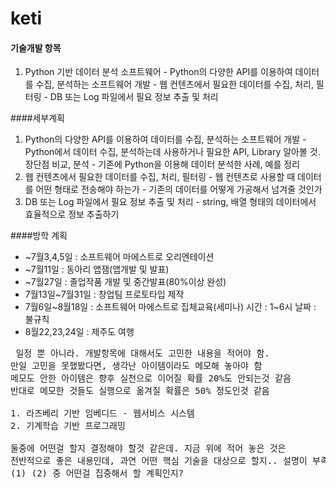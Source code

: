 # keti

#### 기술개발 항목
  1. Python 기반 데이터 분석 소프트웨어
    - Python의 다양한 API를 이용하여 데이터를 수집, 분석하는 소프트웨어 개발
    - 웹 컨텐츠에서 필요한 데이터를 수집, 처리, 필터링
    - DB 또는 Log 파일에서 필요 정보 추출 및 처리
 
####세부계획
  1. Python의 다양한 API를 이용하여 데이터를 수집, 분석하는 소프트웨어 개발
    - Python에서 데이터 수집, 분석하는데 사용하거나 필요한 API, Library 알아볼 것. 장단점 비교, 분석
    - 기존에 Python을 이용해 데이터 분석한 사례, 예를 정리
  1. 웹 컨텐츠에서 필요한 데이터를 수집, 처리, 필터링
    - 웹 컨텐츠로 사용할 때 데이터를 어떤 형태로 전송해야 하는가
    - 기존의 데이터를 어떻게 가공해서 넘겨줄 것인가
  1. DB 또는 Log 파일에서 필요 정보 추출 및 처리
    - string, 배열 형태의 데이터에서 효율적으로 정보 추출하기
  
  
####방학 계획
  - ~7월3,4,5일 : 소프트웨어 마에스트로 오리엔테이션
  - ~7월11일 : 동아리 앱잼(앱개발 및 발표)
  - ~7월27일 : 졸업작품 개발 및 중간발표(80%이상 완성)
  - 7월13일~7월31일 : 창업팀 프로토타입 제작
  - 7월6일~8월18일 : 소프트웨어 마에스트로 집체교육(세미나) 시간 : 1~6시 날짜 : 불규칙
  - 8월22,23,24일 : 제주도 여행

<pre> 일정 뿐 아니라. 개발항목에 대해서도 고민한 내용을 적어야 함.
만일 고민을 못했봤다면, 생각난 아이템이라도 메모해 놓아야 함
메모도 안한 아이템은 향후 실천으로 이어질 확률 20%도 안되는것 같음
반대로 메모한 것들도 실행으로 옮겨질 확률은 50% 정도인것 같음

1. 라즈베리 기반 임베디드 - 웹서비스 시스템
2. 기계학습 기반 프로그래밍 

둘중에 어떤걸 할지 결정해야 할것 같은데. 지금 위에 적어 놓은 것은
전반적으로 좋은 내용인데, 과연 어떤 핵심 기술을 대상으로 할지.. 설명이 부족함
(1) (2) 중 어떤걸 집중해서 할 계획인지?</pre> 
  

